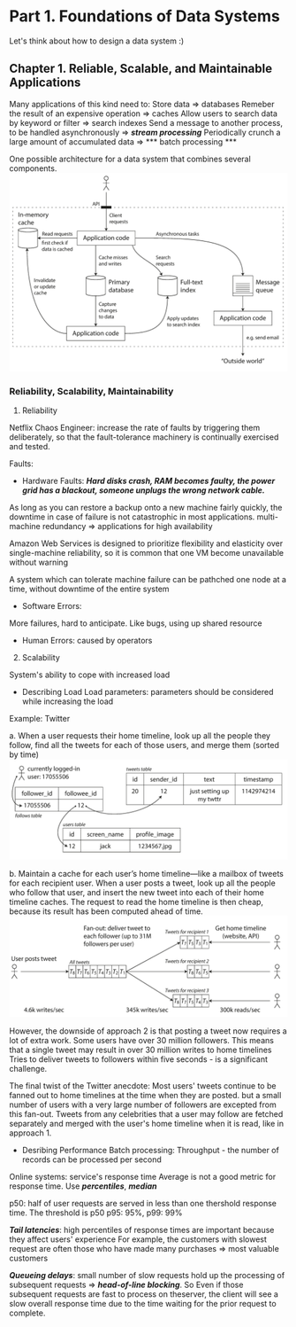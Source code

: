 # Part 1. Foundations of Data Systems

Let's think about how to design a data system :)

## Chapter 1. Reliable, Scalable, and Maintainable Applications

Many applications of this kind need to:
  Store data => databases
  Remeber the result of an expensive operation => caches
  Allow users to search data by keyword or filter => search indexes
  Send a message to another process, to be handled asynchronously => ***stream processing***
  Periodically crunch a large amount of accumulated data => *** batch processing ***
 
One possible architecture for a data system that combines several components.
![Architecture](https://github.com/pysherlock/Designing-Data-Intensive-Applications-Note/blob/master/image.png)

### Reliability, Scalability, Maintainability

1. Reliability

Netflix Chaos Engineer: increase the rate of faults by triggering them deliberately, so that the fault-tolerance machinery is continually exercised and tested.

Faults:
  * Hardware Faults: ***Hard disks crash, RAM becomes faulty, the power grid has a blackout, someone unplugs the wrong network cable.***
  
  As long as you can restore a backup onto a new machine fairly quickly, the downtime in case of failure is not catastrophic in most applications.
  multi-machine redundancy => applications for high availability
  
  Amazon Web Services is designed to prioritize flexibility and elasticity over single-machine reliability, so it is common that one VM become unavailable without warning
  
  A system which can tolerate machine failure can be pathched one node at a time, without downtime of the entire system
  
  * Software Errors: 
  
  More failures, hard to anticipate. Like bugs, using up shared resource
  
  * Human Errors: caused by operators
  
2. Scalability

System's ability to cope with increased load

  * Describing Load
 Load parameters: parameters should be considered while increasing the load
  
Example: Twitter

a. When a user requests their home timeline, look up all the people they follow, find all the tweets for each of those users, and merge them (sorted by time)
![Simple relational schema for implementing a Twitter home timeline](https://github.com/pysherlock/Designing-Data-Intensive-Applications-Note/blob/master/tweet1.jpg)

b. Maintain a cache for each user’s home timeline—like a mailbox of tweets for each recipient user. 
When a user posts a tweet, look up all the people who follow that user, and insert the new tweet into each of their home timeline caches. The request to read the home timeline is then cheap, because its result has been computed ahead of time.
![Twitter’s data pipeline for delivering tweets to followers](https://github.com/pysherlock/Designing-Data-Intensive-Applications-Note/blob/master/tweet2.jpg)

However, the downside of approach 2 is that posting a tweet now requires a lot of extra work. Some users have over 30 million followers. This means that a single tweet may result in over 30 million writes to home timelines
Tries to deliver tweets to followers within five seconds - is a significant challenge.

The final twist of the Twitter anecdote: 
  Most users' tweets continue to be fanned out to home timelines at the time when they are posted. but a small number of users with a very large number of followers are excepted from this fan-out.
  Tweets from any celebrities that a user may follow are fetched separately and merged with the user's home timeline when it is read, like in approach 1.

  * Desribing Performance
 Batch processing: Throughput - the number of records can be processed per second
 
 Online systems: service's response time
 Average is not a good metric for response time. Use ***percentiles***, ***median***
 
 p50: half of user requests are served in less than one thershold response time. The threshold is p50
 p95: 95%, p99: 99%
 
***Tail latencies***: high percentiles of response times are important because they affect users' experience
For example, the customers with slowest request are often those who have made many purchases => most valuable customers
 
***Queueing delays***: small number of slow requests hold up the processing of subsequent requests => ***head-of-line blocking***. 
  So Even if those subsequent requests are fast to process on theserver, the client will see a slow overall response time due to the time waiting for the prior request to complete.
 
  
  
